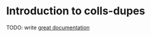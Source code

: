# Introduction to colls-dupes

TODO: write [great documentation](http://jacobian.org/writing/what-to-write/)
